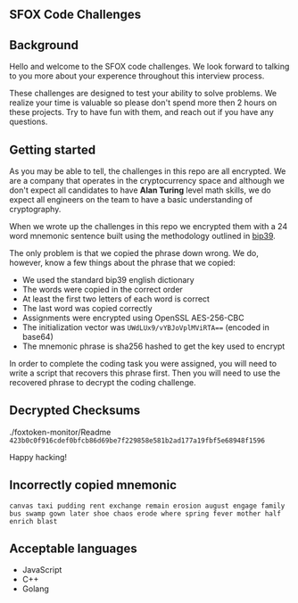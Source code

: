 ## SFOX Code Challenges

## Background
Hello and welcome to the SFOX code challenges. We look forward to talking to you more about your experence throughout this interview process.

These challenges are designed to test your ability to solve problems. We realize your time is valuable so please don't spend more then 2 hours on these projects. Try to have fun with them, and reach out if you have any questions.

## Getting started

As you may be able to tell, the challenges in this repo are all encrypted. We are a company that operates in the cryptocurrency space and although we don't expect all candidates to have __Alan Turing__ level math skills, we do expect all engineers on the team to have a basic understanding of cryptography.

When we wrote up the challenges in this repo we encrypted them with a 24 word mnemonic sentence built using the methodology outlined in [bip39](https://github.com/bitcoin/bips/blob/master/bip-0039.mediawiki).

The only problem is that we copied the phrase down wrong. We do, however, know a few things about the phrase that we copied:

- We used the standard bip39 english dictionary
- The words were copied in the correct order
- At least the first two letters of each word is correct
- The last word was copied correctly
- Assignments were encrypted using OpenSSL AES-256-CBC
- The initialization vector was `UWdLUx9/vYBJoVplMViRTA==` (encoded in base64)
- The mnemonic phrase is sha256 hashed to get the key used to encrypt

In order to complete the coding task you were assigned, you will need to write a script that recovers this phrase first. Then you will need to use the recovered phrase to decrypt the coding challenge.

## Decrypted Checksums
./foxtoken-monitor/Readme `423b0c0f916cdef0bfcb86d69be7f229858e581b2ad177a19fbf5e68948f1596`

Happy hacking!

## Incorrectly copied mnemonic
```
canvas taxi pudding rent exchange remain erosion august engage family bus swamp gown later shoe chaos erode where spring fever mother half enrich blast
```

## Acceptable languages
- JavaScript
- C++
- Golang

